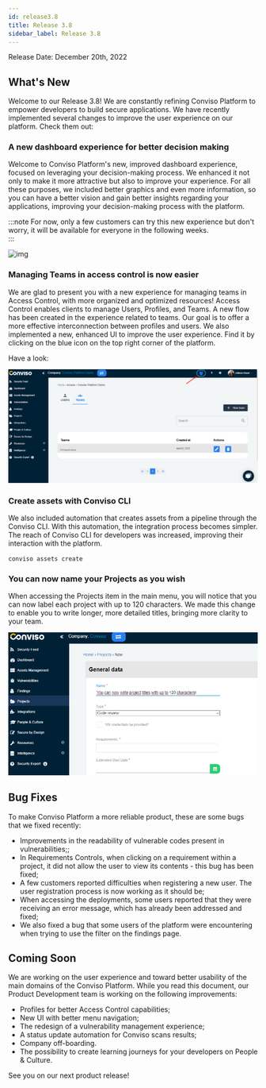 ```yaml
---
id: release3.8
title: Release 3.8
sidebar_label: Release 3.8
---
```


Release Date: December 20th, 2022

## What's New

Welcome to our Release 3.8! We are constantly refining Conviso Platform to empower developers to build secure applications. We have recently implemented several changes to improve the user experience on our platform. Check them out:

### A new dashboard experience for better decision making

Welcome to Conviso Platform's new, improved dashboard experience, focused on leveraging your decision-making process. We enhanced it not only to make it more attractive but also to improve your experience. For all these purposes, we included better graphics and even more information, so you can have a better vision and gain better insights regarding your applications, improving your decision-making process with the platform.

:::note
For now, only a few customers can try this new experience but don't worry, it will be available for everyone in the following weeks.  
:::


<div style={{textAlign: 'center'}}>

![img](../../static/img/release38-dashboard.gif)

</div>

###  Managing Teams in access control is now easier

We are glad to present you with a new experience for managing teams in Access Control, with more organized and optimized resources! Access Control enables clients to manage Users, Profiles, and Teams. A new flow has been created in the experience related to teams. Our goal is to offer a more effective interconnection between profiles and users. We also implemented a new, enhanced UI to improve the user experience. Find it by clicking on the blue icon on the top right corner of the platform.

Have a look:

<div style={{textAlign: 'center'}}>

![img](../../static/img/release38-teams.png)

</div>

### Create assets with Conviso CLI

We also included automation that creates assets from a pipeline through the Conviso CLI. With this automation, the integration process becomes simpler. The reach of Conviso CLI for developers was increased, improving their interaction with the platform.

```
conviso assets create
```

### You can now name your Projects as you wish

When accessing the Projects item in the main menu, you will notice that you can now label each project with up to 120 characters. We made this change to enable you to write longer, more detailed titles, bringing more clarity to your team. 

<div style={{textAlign: 'center'}}>

![img](../../static/img/release38-120-chars.png)

</div>

## Bug Fixes

To make Conviso Platform a more reliable product, these are some bugs that we fixed recently:

- Improvements in the readability of vulnerable codes present in vulnerabilities;;
- In Requirements Controls, when clicking on a requirement within a project, it did not allow the user to view its contents - this bug has been fixed;
- A few customers reported difficulties when registering a new user. The user registration process is now working as it should be;
- When accessing the deployments, some users reported that they were receiving an error message, which has already been addressed and fixed;
- We also fixed a bug that some users of the platform were encountering when trying to use the filter on the findings page.

## Coming Soon
We are working on the user experience and toward better usability of the main domains of the Conviso Platform. While you read this document, our Product Development team is working on the following improvements:

- Profiles for better Access Control capabilities;
- New UI with better menu navigation;
- The redesign of a vulnerability management experience;
- A status update automation for Conviso scans results;
- Company off-boarding.
- The possibility to create learning journeys for your developers on People & Culture.

See you on our next product release!
